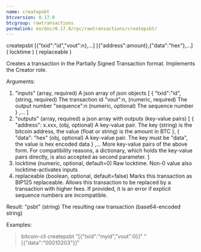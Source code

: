 ```yaml
---
name: createpsbt
btcversion: 0.17.0
btcgroup: rawtransactions
permalink: en/doc/0.17.0/rpc/rawtransactions/createpsbt/
---
```


createpsbt [{"txid":"id","vout":n},...] [{"address":amount},{"data":"hex"},...] ( locktime ) ( replaceable )

Creates a transaction in the Partially Signed Transaction format.
Implements the Creator role.

Arguments:
1. "inputs"                (array, required) A json array of json objects
     [
       {
         "txid":"id",      (string, required) The transaction id
         "vout":n,         (numeric, required) The output number
         "sequence":n      (numeric, optional) The sequence number
       } 
       ,...
     ]
2. "outputs"               (array, required) a json array with outputs (key-value pairs)
   [
    {
      "address": x.xxx,    (obj, optional) A key-value pair. The key (string) is the bitcoin address, the value (float or string) is the amount in BTC
    },
    {
      "data": "hex"        (obj, optional) A key-value pair. The key must be "data", the value is hex encoded data
    }
    ,...                     More key-value pairs of the above form. For compatibility reasons, a dictionary, which holds the key-value pairs directly, is also
                             accepted as second parameter.
   ]
3. locktime                  (numeric, optional, default=0) Raw locktime. Non-0 value also locktime-activates inputs
4. replaceable               (boolean, optional, default=false) Marks this transaction as BIP125 replaceable.
                             Allows this transaction to be replaced by a transaction with higher fees. If provided, it is an error if explicit sequence numbers are incompatible.

Result:
  "psbt"        (string)  The resulting raw transaction (base64-encoded string)

Examples:
> bitcoin-cli createpsbt "[{\"txid\":\"myid\",\"vout\":0}]" "[{\"data\":\"00010203\"}]"


